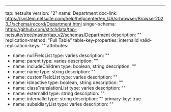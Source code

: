 ---
tap: netsuite
version: "2"
name: Department
doc-link: https://system.netsuite.com/help/helpcenter/en_US/srbrowser/Browser2023_1/schema/record/Department.html
singer-schema: https://github.com/stitchdata/tap-netsuite/tree/master/tap_v2/schemas/Department
description: ""
replication-method: "Full Table"
table-key-properties: internalId
valid-replication-keys: ""
attributes:
- name: nullFieldList
  type: varies
  description: ""
- name: parent
  type: varies
  description: ""
- name: includeChildren
  type: boolean, string
  description: ""
- name: name
  type: string
  description: ""
- name: customFieldList
  type: varies
  description: ""
- name: isInactive
  type: boolean, string
  description: ""
- name: classTranslationList
  type: varies
  description: ""
- name: externalId
  type: string
  description: ""
- name: internalId
  type: string
  description: ""
  primary-key: true
- name: subsidiaryList
  type: varies
  description: ""
